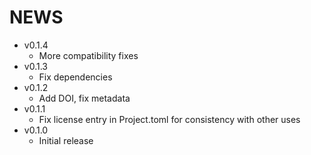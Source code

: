 # NEWS

- v0.1.4
  - More compatibility fixes
- v0.1.3
  - Fix dependencies
- v0.1.2
  - Add DOI, fix metadata
- v0.1.1
  - Fix license entry in Project.toml for consistency with other uses
- v0.1.0
  - Initial release
